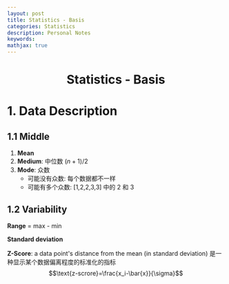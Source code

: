 ```yaml
---
layout: post
title: Statistics - Basis
categories: Statistics
description: Personal Notes
keywords:
mathjax: true
---
```



<center>

# Statistics - Basis
</center>

# 1. Data Description
## 1.1 Middle
1. **Mean**
2. **Medium**: 中位数 $(n+1)/2$
3. **Mode**: 众数
   - 可能没有众数: 每个数据都不一样
   - 可能有多个众数: [1,2,2,3,3] 中的 2 和 3

## 1.2 Variability
**Range** = max - min

**Standard deviation**

**Z-Score**: a data point's distance from the mean (in standard deviation) 是一种显示某个数据偏离程度的标准化的指标
$$\text{z-scrore}=\frac{x_i-\bar{x}}{\sigma}$$